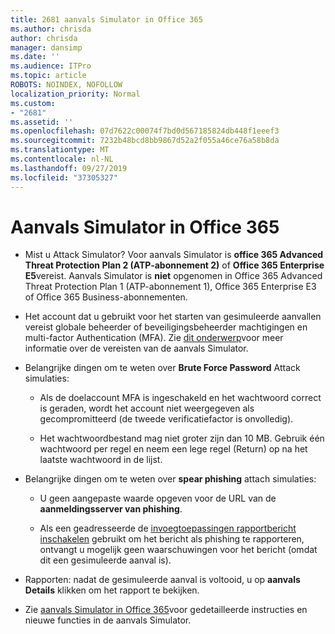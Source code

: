 ```yaml
---
title: 2681 aanvals Simulator in Office 365
ms.author: chrisda
author: chrisda
manager: dansimp
ms.date: ''
ms.audience: ITPro
ms.topic: article
ROBOTS: NOINDEX, NOFOLLOW
localization_priority: Normal
ms.custom:
- "2681"
ms.assetid: ''
ms.openlocfilehash: 07d7622c00074f7bd0d567185824db448f1eeef3
ms.sourcegitcommit: 7232b48bcd8bb9867d52a2f055a46ce76a58b8da
ms.translationtype: MT
ms.contentlocale: nl-NL
ms.lasthandoff: 09/27/2019
ms.locfileid: "37305327"
---
```

# <a name="attack-simulator-in-office-365"></a>Aanvals Simulator in Office 365

- Mist u Attack Simulator? Voor aanvals Simulator is **office 365 Advanced Threat Protection Plan 2 (ATP-abonnement 2)** of **Office 365 Enterprise E5**vereist. Aanvals Simulator is **niet** opgenomen in Office 365 Advanced Threat Protection Plan 1 (ATP-abonnement 1), Office 365 Enterprise E3 of Office 365 Business-abonnementen.

- Het account dat u gebruikt voor het starten van gesimuleerde aanvallen vereist globale beheerder of beveiligingsbeheerder machtigingen en multi-factor Authentication (MFA). Zie [dit onderwerp](https://docs.microsoft.com/office365/securitycompliance/attack-simulator#before-you-begin)voor meer informatie over de vereisten van de aanvals Simulator.

- Belangrijke dingen om te weten over **Brute Force Password** Attack simulaties:

  - Als de doelaccount MFA is ingeschakeld en het wachtwoord correct is geraden, wordt het account niet weergegeven als gecompromitteerd (de tweede verificatiefactor is onvolledig).

  - Het wachtwoordbestand mag niet groter zijn dan 10 MB. Gebruik één wachtwoord per regel en neem een lege regel (Return) op na het laatste wachtwoord in de lijst.

- Belangrijke dingen om te weten over **spear phishing** attach simulaties:

  - U geen aangepaste waarde opgeven voor de URL van de **aanmeldingsserver van phishing**.

  - Als een geadresseerde de [invoegtoepassingen rapportbericht inschakelen](https://docs.microsoft.com/microsoft-365/security/office-365-security/enable-the-report-message-add-in) gebruikt om het bericht als phishing te rapporteren, ontvangt u mogelijk geen waarschuwingen voor het bericht (omdat dit een gesimuleerde aanval is).

- Rapporten: nadat de gesimuleerde aanval is voltooid, u op **aanvals Details** klikken om het rapport te bekijken.

- Zie [aanvals Simulator in Office 365](https://docs.microsoft.com/microsoft-365/security/office-365-security/attack-simulator)voor gedetailleerde instructies en nieuwe functies in de aanvals Simulator.
